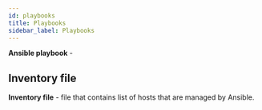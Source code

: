 ```yaml
---
id: playbooks
title: Playbooks
sidebar_label: Playbooks
---
```


**Ansible playbook** - 

## Inventory file

**Inventory file** - file that contains list of hosts that are managed by Ansible.